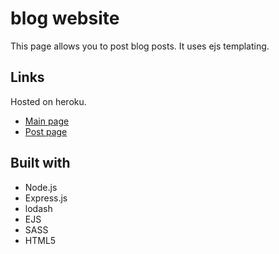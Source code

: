 # blog website

This page allows you to post blog posts. It uses ejs templating.

## Links

Hosted on heroku.

- [Main page](https://sheltered-wave-16484.herokuapp.com/)
- [Post page](https://sheltered-wave-16484.herokuapp.com/compose/)

## Built with

- Node.js
- Express.js
- lodash
- EJS
- SASS
- HTML5